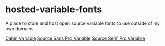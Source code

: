 # hosted-variable-fonts
A place to store and host open source variable fonts to use outside of my own domains

[Cabin Variable](https://github.com/impallari/Cabin)
[Source Sans Pro Variable](https://github.com/adobe-fonts/source-sans-pro)
[Source Serif Pro Variable](https://github.com/adobe-fonts/source-serif-pro)
